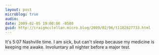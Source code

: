 ```yaml
---
layout: post
microblog: true
audio: 
date: 2009-02-05 19:00:00 -0500
guid: http://craigmcclellan.micro.blog/2009/02/06/t1182827733.html
---
```

It's 5:07 Nashville time.  I am sick, but can't sleep because my medicine is keeping me awake.  Involuntary all nighter before a major test.
